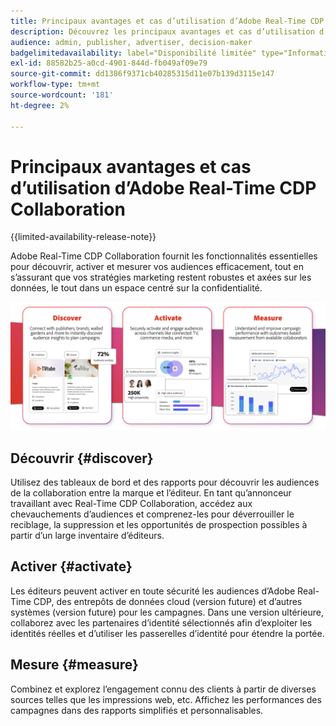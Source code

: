 ```yaml
---
title: Principaux avantages et cas d’utilisation d’Adobe Real-Time CDP Collaboration
description: Découvrez les principaux avantages et cas d’utilisation d’Adobe Real-Time CDP Collaboration
audience: admin, publisher, advertiser, decision-maker
badgelimitedavailability: label="Disponibilité limitée" type="Informative" url="https://helpx.adobe.com/legal/product-descriptions/real-time-customer-data-platform-collaboration.html newtab=true"
exl-id: 88582b25-a0cd-4901-844d-fb049af09e79
source-git-commit: dd1386f9371cb40285315d11e07b139d3115e147
workflow-type: tm+mt
source-wordcount: '181'
ht-degree: 2%

---
```


# Principaux avantages et cas d’utilisation d’Adobe Real-Time CDP Collaboration

{{limited-availability-release-note}}

Adobe Real-Time CDP Collaboration fournit les fonctionnalités essentielles pour découvrir, activer et mesurer vos audiences efficacement, tout en s’assurant que vos stratégies marketing restent robustes et axées sur les données, le tout dans un espace centré sur la confidentialité.

![Avantages et cas pratiques de Real-Time CDP Collaboration](/help/assets/benefits-use-cases/discover-activate-measure.png)

## Découvrir {#discover}

Utilisez des tableaux de bord et des rapports pour découvrir les audiences de la collaboration entre la marque et l’éditeur.
En tant qu’annonceur travaillant avec Real-Time CDP Collaboration, accédez aux chevauchements d’audiences et comprenez-les pour déverrouiller le reciblage, la suppression et les opportunités de prospection possibles à partir d’un large inventaire d’éditeurs.

## Activer {#activate}

Les éditeurs peuvent activer en toute sécurité les audiences d’Adobe Real-Time CDP, des entrepôts de données cloud (version future) et d’autres systèmes (version future) pour les campagnes.
Dans une version ultérieure, collaborez avec les partenaires d’identité sélectionnés afin d’exploiter les identités réelles et d’utiliser les passerelles d’identité pour étendre la portée.

## Mesure {#measure}

Combinez et explorez l’engagement connu des clients à partir de diverses sources telles que les impressions web, etc.
Affichez les performances des campagnes dans des rapports simplifiés et personnalisables.
